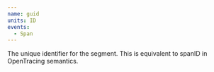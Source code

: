 ```yaml
---
name: guid
units: ID
events:
  - Span
---
```


The unique identifier for the segment. This is equivalent to spanID in OpenTracing semantics.